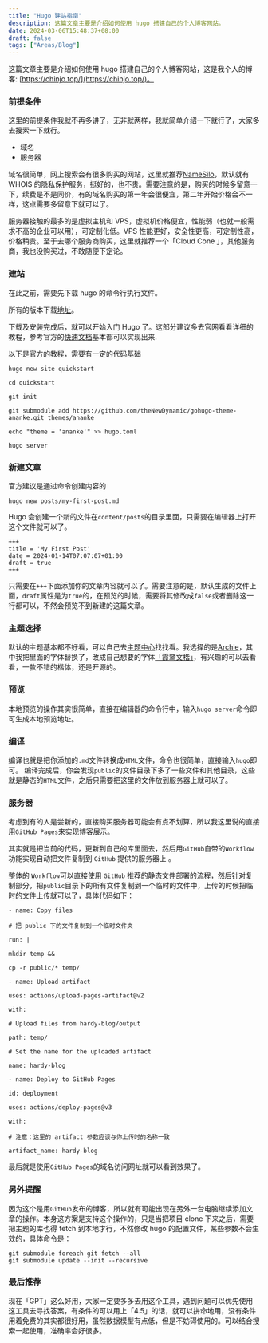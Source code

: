 ```yaml
---
title: "Hugo 建站指南"
description: 这篇文章主要是介绍如何使用 hugo 搭建自己的个人博客网站。
date: 2024-03-06T15:48:37+08:00
draft: false
tags: ["Areas/Blog"]
---
```


这篇文章主要是介绍如何使用 hugo 搭建自己的个人博客网站，这是我个人的博客: [https://chinjo.top/](https://chinjo.top/)。

### 前提条件

这里的前提条件我就不再多讲了，无非就两样，我就简单介绍一下就行了，大家多去搜索一下就行。

- 域名
- 服务器

域名很简单，网上搜索会有很多购买的网站，这里就推荐[NameSilo](https://www.namesilo.com/?rid=d27fa32do)，默认就有 WHOIS 的隐私保护服务，挺好的，也不贵。需要注意的是，购买的时候多留意一下，续费是不是同价，有的域名购买的第一年会很便宜，第二年开始价格会不一样，这点需要多留意下就可以了。

服务器接触的最多的是虚拟主机和 VPS，虚拟机价格便宜，性能弱（也就一般需求不高的企业可以用），可定制化低。VPS 性能更好，安全性更高，可定制性高，价格稍贵。至于去哪个服务商购买，这里就推荐一个「Cloud Cone 」，其他服务商，我也没购买过，不敢随便下定论。

### 建站

在此之前，需要先下载 hugo 的命令行执行文件。

所有的版本下载[地址](https://github.com/gohugoio/hugo/releases/)。

下载及安装完成后，就可以开始入门 Hugo 了。这部分建议多去官网看看详细的教程，参考官方的[快速文档](https://gohugo.io/getting-started/quick-start/)基本都可以实现出来.

以下是官方的教程，需要有一定的代码基础

```
hugo new site quickstart

cd quickstart

git init

git submodule add https://github.com/theNewDynamic/gohugo-theme-ananke.git themes/ananke

echo "theme = 'ananke'" >> hugo.toml

hugo server
```

### 新建文章

官方建议是通过命令创建内容的

```
hugo new posts/my-first-post.md
```

Hugo 会创建一个新的文件在`content/posts`的目录里面，只需要在编辑器上打开这个文件就可以了。

```
+++
title = 'My First Post'
date = 2024-01-14T07:07:07+01:00
draft = true
+++
```

只需要在`+++`下面添加你的文章内容就可以了。需要注意的是，默认生成的文件上面，`draft`属性是为`true`的，在预览的时候，需要将其修改成`false`或者删除这一行都可以，不然会预览不到新建的这篇文章。

### 主题选择

默认的主题基本都不好看，可以自己去[主题中心](https://themes.gohugo.io/)找找看。我选择的是[Archie](https://athul.github.io/archie/)，其中我把里面的字体替换了，改成自己想要的字体[「霞鹜文楷」](https://github.com/lxgw/LxgwWenKai)，有兴趣的可以去看看，一款不错的楷体，还是开源的。

### 预览

本地预览的操作其实很简单，直接在编辑器的命令行中，输入`hugo server`命令即可生成本地预览地址。

### 编译

编译也就是把你添加的`.md`文件转换成`HTML`文件，命令也很简单，直接输入`hugo`即可。
编译完成后，你会发现`public`的文件目录下多了一些文件和其他目录，这些就是静态的`HTML`文件，之后只需要把这里的文件放到服务器上就可以了。

### 服务器

考虑到有的人是尝新的，直接购买服务器可能会有点不划算，所以我这里说的直接用`GitHub Pages`来实现博客展示。

其实就是把当前的代码，更新到自己的库里面去，然后用`GitHub`自带的`Workflow` 功能实现自动把文件复制到 `GitHub` 提供的服务器上 。

整体的 `Workflow`可以直接使用 `GitHub` 推荐的静态文件部署的流程，然后针对复制部分，把`public`目录下的所有文件复制到一个临时的文件中，上传的时候把临时的文件上传就可以了，具体代码如下：

```
- name: Copy files

# 把 public 下的文件复制到一个临时文件夹

run: |

mkdir temp &&

cp -r public/* temp/

- name: Upload artifact

uses: actions/upload-pages-artifact@v2

with:

# Upload files from hardy-blog/output

path: temp/

# Set the name for the uploaded artifact

name: hardy-blog

- name: Deploy to GitHub Pages

id: deployment

uses: actions/deploy-pages@v3

with:

# 注意：这里的 artifact 参数应该与你上传时的名称一致

artifact_name: hardy-blog
```

最后就是使用`GitHub Pages`的域名访问网址就可以看到效果了。

### 另外提醒

因为这个是用`GitHub`发布的博客，所以就有可能出现在另外一台电脑继续添加文章的操作。本身这方案是支持这个操作的，只是当把项目 clone 下来之后，需要把主题的库也得 fetch 到本地才行，不然修改 hugo 的配置文件，某些参数不会生效的，具体命令是：

```
git submodule foreach git fetch --all
git submodule update --init --recursive
```

### 最后推荐

现在「GPT」这么好用，大家一定要多多去用这个工具，遇到问题可以优先使用这工具去寻找答案，有条件的可以用上「4.5」的话，就可以拼命地用，没有条件用着免费的其实都很好用，虽然数据模型有点低，但是不妨碍使用的。可以结合搜索一起使用，准确率会好很多。
